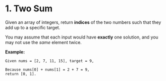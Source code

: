# 1. Two Sum

Given an array of integers, return **indices** of the two numbers such that they add up to a specific target.  

You may assume that each input would have **exactly** one solution, and you may not use the _same_ element twice.  

**Example:**  

    Given nums = [2, 7, 11, 15], target = 9,  
    
    Because nums[0] + nums[1] = 2 + 7 = 9,  
    return [0, 1].